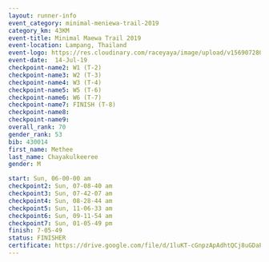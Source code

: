 ```yaml
---
layout: runner-info 
event_category: minimal-meniewa-trail-2019 
category_km: 43KM 
event-title: Minimal Maewa Trail 2019 
event-location: Lampang, Thailand 
event-logo: https://res.cloudinary.com/raceyaya/image/upload/v1569072805/logo/minimal-trail_ktnvsp.jpg 
event-date:  14-Jul-19 
checkpoint-name2: W1 (T-2) 
checkpoint-name3: W2 (T-3) 
checkpoint-name4: W3 (T-4) 
checkpoint-name5: W5 (T-6) 
checkpoint-name6: W6 (T-7) 
checkpoint-name7: FINISH (T-8) 
checkpoint-name8: 
checkpoint-name9: 
overall_rank: 70
gender_rank: 53
bib: 430014
first_name: Methee
last_name: Chayakulkeeree
gender: M

start: Sun, 06-00-00 am
checkpoint2: Sun, 07-08-40 am
checkpoint3: Sun, 07-42-07 am
checkpoint4: Sun, 08-28-44 am
checkpoint5: Sun, 11-06-33 am
checkpoint6: Sun, 09-11-54 am
checkpoint7: Sun, 01-05-49 pm
finish: 7-05-49
status: FINISHER
certificate: https://drive.google.com/file/d/1luKT-cGnpzApAdhtQCj8uGDaP-3MTbII/view?usp=sharing
---
```

